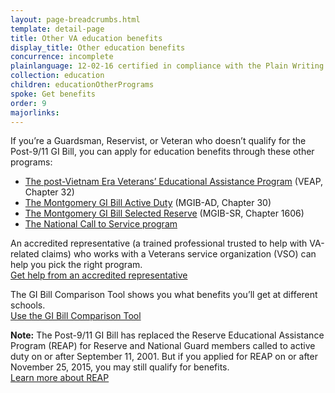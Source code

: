 ```yaml
---
layout: page-breadcrumbs.html
template: detail-page
title: Other VA education benefits
display_title: Other education benefits
concurrence: incomplete
plainlanguage: 12-02-16 certified in compliance with the Plain Writing Act
collection: education
children: educationOtherPrograms
spoke: Get benefits
order: 9
majorlinks:
---
```


<div class="va-introtext">

If you’re a Guardsman, Reservist, or Veteran who doesn’t qualify for the Post-9/11 GI Bill, you can apply for education benefits through these other programs:

</div>

- [The post-Vietnam Era Veterans’ Educational Assistance Program](/education/other-va-education-benefits/veap/) (VEAP, Chapter 32)
- [The Montgomery GI Bill Active Duty](/education/about-gi-bill-benefits/montgomery-active-duty/) (MGIB-AD, Chapter 30)
- [The Montgomery GI Bill Selected Reserve](/education/about-gi-bill-benefits/montgomery-selected-reserve/) (MGIB-SR, Chapter 1606)
- [The National Call to Service program](/education/other-va-education-benefits/national-call-to-service-program/)

An accredited representative (a trained professional trusted to help with VA-related claims) who works with a Veterans service organization (VSO) can help you pick the right program. <br>[Get help from an accredited representative](/disability/get-help-filing-claim/)

The GI Bill Comparison Tool shows you what benefits you’ll get at different schools. <br>[Use the GI Bill Comparison Tool](/gi-bill-comparison-tool)

**Note:** The Post-9/11 GI Bill has replaced the Reserve Educational Assistance Program (REAP) for Reserve and National Guard members called to active duty on or after September 11, 2001. But if you applied for REAP on or after November 25, 2015, you may still qualify for benefits. <br>[Learn more about REAP](/education/other-va-education-benefits/reap/)
